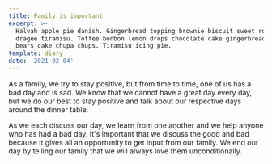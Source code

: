 ```yaml
---
title: Family is important
excerpt: >-
  Halvah apple pie danish. Gingerbread topping brownie biscuit sweet roll candy
  dragée tiramisu. Toffee bonbon lemon drops chocolate cake gingerbread. Gummi
  bears cake chupa chups. Tiramisu icing pie.
template: diary
date: '2021-02-04'
---
```

As a family, we try to stay positive, but from time to time, one of us has a bad day and is sad. We know that we cannot have a great day every day, but we do our best to stay positive and talk about our respective days around the dinner table. 



As we each discuss our day, we learn from one another and we help anyone who has had a bad day. It's important that we discuss the good and bad because it gives all an opportunity to get input from our family. We end our day by telling our family that we will always love them unconditionally. 
